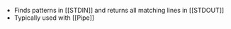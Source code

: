 - Finds patterns in [[STDIN]] and returns all matching lines in [[STDOUT]]
- Typically used with [[Pipe]]